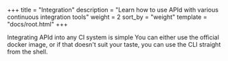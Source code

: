 +++
title = "Integration"
description = "Learn how to use APId with various continuous integration tools" 
weight = 2
sort_by = "weight"
template = "docs/root.html"
+++

Integrating APId into any CI system is simple
You can either use the official docker image, or if that doesn't suit your taste, you can use the CLI straight from the shell.

